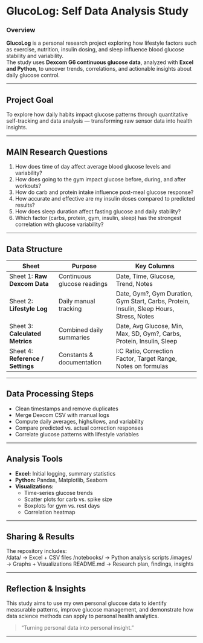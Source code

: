 # GlucoLog: Self Data Analysis Study

###  Overview
**GlucoLog** is a personal research project exploring how lifestyle factors such as exercise, nutrition, insulin dosing, and sleep influence blood glucose stability and variability.  
The study uses **Dexcom G6 continuous glucose data**, analyzed with **Excel and Python**, to uncover trends, correlations, and actionable insights about daily glucose control.

---

##  Project Goal
To explore how daily habits impact glucose patterns through quantitative self-tracking and data analysis — transforming raw sensor data into health insights.

---

## MAIN Research Questions
1. How does time of day affect average blood glucose levels and variability?  
2. How does going to the gym impact glucose before, during, and after workouts?  
3. How do carb and protein intake influence post-meal glucose response?  
4. How accurate and effective are my insulin doses compared to predicted results?  
5. How does sleep duration affect fasting glucose and daily stability?  
6. Which factor (carbs, protein, gym, insulin, sleep) has the strongest correlation with glucose variability?

---

##  Data Structure

| Sheet | Purpose | Key Columns |
|--------|----------|-------------|
| Sheet 1: **Raw Dexcom Data** | Continuous glucose readings | Date, Time, Glucose, Trend, Notes |
| Sheet 2: **Lifestyle Log** | Daily manual tracking | Date, Gym?, Gym Duration, Gym Start, Carbs, Protein, Insulin, Sleep Hours, Stress, Notes |
| Sheet 3: **Calculated Metrics** | Combined daily summaries | Date, Avg Glucose, Min, Max, SD, Gym?, Carbs, Protein, Insulin, Sleep |
| Sheet 4: **Reference / Settings** | Constants & documentation | I:C Ratio, Correction Factor, Target Range, Notes on formulas |

---

##  Data Processing Steps
- Clean timestamps and remove duplicates  
- Merge Dexcom CSV with manual logs  
- Compute daily averages, highs/lows, and variability  
- Compare predicted vs. actual correction responses  
- Correlate glucose patterns with lifestyle variables  

---

##  Analysis Tools
- **Excel:** Initial logging, summary statistics  
- **Python:** Pandas, Matplotlib, Seaborn  
- **Visualizations:**  
  - Time-series glucose trends  
  - Scatter plots for carb vs. spike size  
  - Boxplots for gym vs. rest days  
  - Correlation heatmap  

---

##  Sharing & Results
The repository includes:  
/data/ → Excel + CSV files
/notebooks/ → Python analysis scripts
/images/ → Graphs + Visualizations
README.md → Research plan, findings, insights

---

##  Reflection & Insights
This study aims to use my own personal glucose data to identify measurable patterns, improve glucose management, and demonstrate how data science methods can apply to personal health analytics.

> “Turning personal data into personal insight.”  

---

